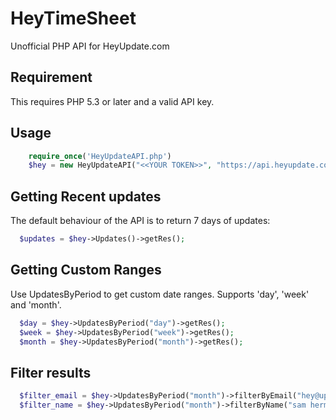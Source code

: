 # HeyTimeSheet
Unofficial PHP API for HeyUpdate.com

Requirement
-----------

This requires PHP 5.3 or later and a valid API key.

Usage
-----
```php
	require_once('HeyUpdateAPI.php')
	$hey = new HeyUpdateAPI("<<YOUR TOKEN>>", "https://api.heyupdate.com");
```
	
Getting Recent updates
-----

The default behaviour of the API is to return 7 days of updates:
```php
  $updates = $hey->Updates()->getRes();
```
  
Getting Custom Ranges
-----

Use UpdatesByPeriod to get custom date ranges. 
Supports 'day', 'week' and 'month'.
```php
  $day = $hey->UpdatesByPeriod("day")->getRes();
  $week = $hey->UpdatesByPeriod("week")->getRes();
  $month = $hey->UpdatesByPeriod("month")->getRes();
```

Filter results
-----
```php
  $filter_email = $hey->UpdatesByPeriod("month")->filterByEmail("hey@update.com")->getRes();
  $filter_name = $hey->UpdatesByPeriod("month")->filterByName("sam hermans")->getRes();
```
